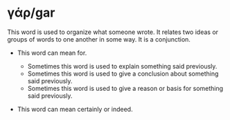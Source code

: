 # γάρ/gar
This word is used to organize what someone wrote. It relates two ideas or groups of words to one another in some way. It is a conjunction.

* This word can mean for. 
    * Sometimes this word is used to explain something said previously.
    * Sometimes this word is used to give a conclusion about something said previously.
    * Sometimes this word is used to give a reason or basis for something said previously.
    
* This word can mean certainly or indeed. 